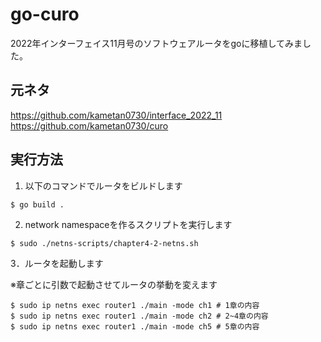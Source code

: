 # go-curo

2022年インターフェイス11月号のソフトウェアルータをgoに移植してみました。

## 元ネタ

https://github.com/kametan0730/interface_2022_11  
https://github.com/kametan0730/curo

## 実行方法

1. 以下のコマンドでルータをビルドします

```shell
$ go build .
```

2. network namespaceを作るスクリプトを実行します

```shell
$ sudo ./netns-scripts/chapter4-2-netns.sh
```

3．ルータを起動します

※章ごとに引数で起動させてルータの挙動を変えます

```shell
$ sudo ip netns exec router1 ./main -mode ch1 # 1章の内容
$ sudo ip netns exec router1 ./main -mode ch2 # 2~4章の内容
$ sudo ip netns exec router1 ./main -mode ch5 # 5章の内容
```